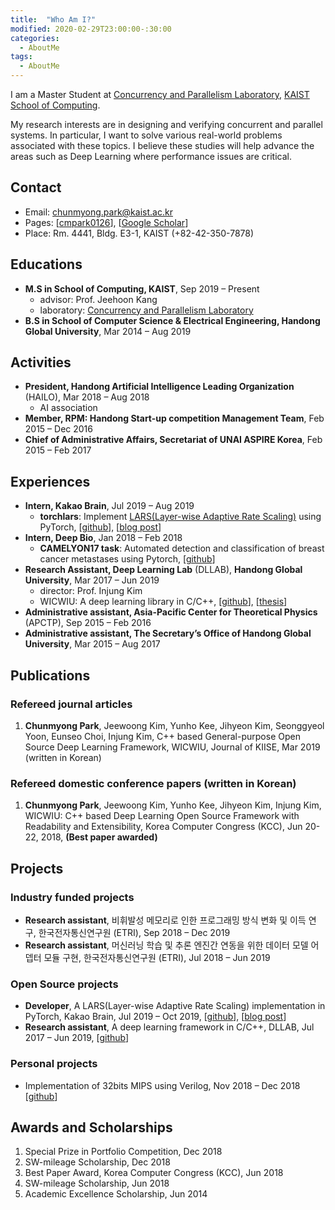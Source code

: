 ```yaml
---
title:  "Who Am I?"
modified: 2020-02-29T23:00:00-:30:00
categories:
  - AboutMe
tags:
  - AboutMe
---
```

I am a Master Student at [Concurrency and Parallelism Laboratory](https://cp.kaist.ac.kr/), [KAIST School of Computing](https://cs.kaist.ac.kr/).

My research interests are in designing and verifying concurrent and parallel systems. In particular, I want to solve various real-world problems associated with these topics. I believe these studies will help advance the areas such as Deep Learning where performance issues are critical.

## Contact
- Email: chunmyong.park@kaist.ac.kr
- Pages: [[cmpark0126](https://github.com/cmpark0126)], [[Google Scholar](https://scholar.google.co.kr/citations?user=8ez_CnwAAAAJ&hl)]
- Place: Rm. 4441, Bldg. E3-1, KAIST (+82-42-350-7878)

## Educations
- **M.S in School of Computing, KAIST**, Sep 2019 – Present
  - advisor: Prof. Jeehoon Kang
  - laboratory: [Concurrency and Parallelism Laboratory](https://cp.kaist.ac.kr/)
- **B.S in School of Computer Science & Electrical Engineering, Handong Global University**, Mar 2014 – Aug 2019

## Activities
- **President, Handong Artificial Intelligence Leading Organization** (HAILO), Mar 2018 – Aug 2018 
  - AI association
- **Member, RPM: Handong Start-up competition Management Team**, Feb 2015 – Dec 2016
- **Chief of Administrative Affairs, Secretariat of UNAI ASPIRE Korea**, Feb 2015 – Feb 2017

## Experiences
- **Intern, Kakao Brain**, Jul 2019 – Aug 2019
  - **torchlars**: Implement [LARS(Layer-wise Adaptive Rate Scaling)](https://arxiv.org/abs/1708.03888) using PyTorch, [[github](https://github.com/kakaobrain/torchlars)], [[blog post](https://www.kakaobrain.com/blog/113)]
- **Intern, Deep Bio**, Jan 2018 – Feb 2018
  - **CAMELYON17 task**: Automated detection and classification of breast cancer metastases using Pytorch, [[github](https://github.com/cmpark0126/CamelyonTask)]
- **Research Assistant, Deep Learning Lab** (DLLAB), **Handong Global University**, Mar 2017 – Jun 2019
  - director: Prof. Injung Kim
  - WICWIU: A deep learning library in C/C++, [[github](https://github.com/WICWIU/WICWIU)], [[thesis](https://www.dbpia.co.kr/journal/articleDetail?nodeId=NODE07503145&language=ko_KR)]
- **Administrative assistant, Asia-Pacific Center for Theoretical Physics** (APCTP), Sep 2015 – Feb 2016
- **Administrative assistant, The Secretary’s Office of Handong Global University**, Mar 2015 – Aug 2017

## Publications
### Refereed journal articles
  1. **Chunmyong Park**, Jeewoong Kim, Yunho Kee, Jihyeon Kim, Seonggyeol Yoon, Eunseo Choi, Injung Kim, C++ based General-purpose Open Source Deep Learning Framework, WICWIU, Journal of KIISE, Mar 2019 (written in Korean)

### Refereed domestic conference papers (written in Korean)
  1. **Chunmyong Park**, Jeewoong Kim, Yunho Kee, Jihyeon Kim, Injung Kim, WICWIU: C++ based Deep Learning Open Source Framework with Readability and Extensibility, Korea Computer Congress (KCC), Jun 20-22, 2018, **(Best paper awarded)**

## Projects
### Industry funded projects
  - **Research assistant**, 비휘발성 메모리로 인한 프로그래밍 방식 변화 및 이득 연구, 한국전자통신연구원 (ETRI), Sep 2018 – Dec 2019
  - **Research assistant**, 머신러닝 학습 및 추론 엔진간 연동을 위한 데이터 모델 어뎁터 모듈 구현, 한국전자통신연구원 (ETRI), Jul 2018 – Jun 2019

### Open Source projects
  - **Developer**, A LARS(Layer-wise Adaptive Rate Scaling) implementation in PyTorch, Kakao Brain, Jul 2019 – Oct 2019, [[github](https://github.com/kakaobrain/torchlars)], [[blog post](https://www.kakaobrain.com/blog/113)]
  - **Research assistant**, A deep learning framework in C/C++, DLLAB, Jul 2017 – Jun 2019, [[github](https://github.com/WICWIU/WICWIU)]

### Personal projects
  - Implementation of 32bits MIPS using Verilog, Nov 2018 – Dec 2018 [[github](https://github.com/cmpark0126/MIPS_32bits)]

## Awards and Scholarships
1. Special Prize in Portfolio Competition, Dec 2018
1. SW-mileage Scholarship, Dec 2018
1. Best Paper Award, Korea Computer Congress (KCC), Jun 2018
1. SW-mileage Scholarship, Jun 2018
1. Academic Excellence Scholarship, Jun 2014